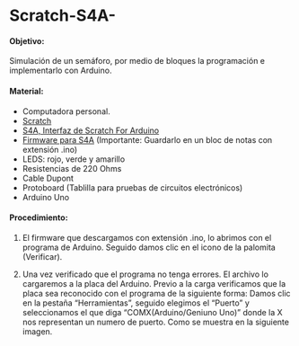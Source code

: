 # Scratch-S4A-

#### Objetivo:

Simulación de un semáforo, por medio de bloques la programación e implementarlo con Arduino.

#### Material:

* Computadora personal.
* [Scratch](https://scratch.mit.edu/scratch_1.4/)
* [S4A, Interfaz de Scratch For Arduino](http://s4a.cat/index_es.html)
* [Firmware para S4A](http://vps34736.ovh.net/S4A/S4AFirmware16.ino) (Importante: Guardarlo en un bloc de notas con extensión .ino)
* LEDS: rojo, verde y amarillo
* Resistencias de 220 Ohms
* Cable Dupont
* Protoboard (Tablilla para pruebas de circuitos electrónicos)
* Arduino Uno

#### Procedimiento:

1. El firmware que descargamos con extensión .ino, lo abrimos con el programa de Arduino. Seguido damos clic en el icono de la palomita (Verificar).

2. Una vez verificado que el programa no tenga errores. El archivo lo cargaremos a la placa del Arduino. Previo a la carga verificamos que la placa sea reconocido con el programa de la siguiente forma:
Damos clic en la pestaña “Herramientas”, seguido elegimos el “Puerto” y seleccionamos el que diga “COMX(Arduino/Geniuno Uno)” donde la X nos representan un numero de puerto. Como se muestra en la siguiente imagen.
